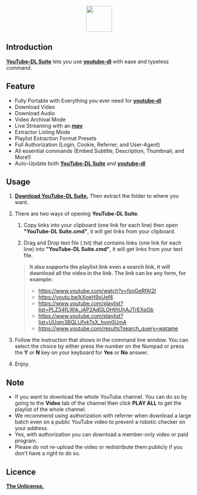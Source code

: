 <p align="center">
  <img height="70" src="https://minormole.github.io/YouTube-DL-Suite/img/logo.png">
</p>

## Introduction

[**YouTube-DL Suite**](https://github.com/MinorMole/YouTube-DL-Suite/releases/latest) lets you use [**youtube-dl**](https://youtube-dl.org) with ease and typeless command.

## Feature

- Fully Portable with Everything you ever need for [**youtube-dl**](https://youtube-dl.org)
- Download Video
- Download Audio
- Video Archival Mode
- Live Streaming with an [**mpv**](https://mpv.io)
- Extractor Listing Mode
- Playlist Extraction Format Presets
- Full Authorization (Login, Cookie, Referrer, and User-Agent)
- All essential commands (Embed Subtitle, Description, Thumbnail, and More!)
- Auto-Update both [**YouTube-DL Suite**](https://github.com/MinorMole/YouTube-DL-Suite/releases/latest) and [**youtube-dl**](https://youtube-dl.org)

## Usage

1. [**Download YouTube-DL Suite.**](https://github.com/MinorMole/YouTube-DL-Suite/releases/latest) Then extract the folder to where you want.

2. There are two ways of opening **YouTube-DL Suite**.
  
    1. Copy links into your clipboard (one link for each line) then open **"YouTube-DL Suite.cmd"**, it will get links from your clipboard.
    
    2. Drag and Drop text file (.txt) that contains links (one link for each line) into **"YouTube-DL Suite.cmd"**, it will get links from your text file.
    
    > **It also supports the playlist link even a search link, it will download all the video in the link. The link can be any form, for example:**
    > - https://www.youtube.com/watch?v=fsnGeRfAI2I
    > - https://youtu.be/kXoeH9xUef4
    > - https://www.youtube.com/playlist?list=PLZ34fLWik_iAP2AdGLOHthUhAJTrEXqGb
    > - https://www.youtube.com/playlist?list=UUqm3BQLlJfvkTsX_hvm0UmA
    > - https://www.youtube.com/results?search_query=watame

3. Follow the instruction that shows in the command line window. You can select the choice by either press the number on the Numpad or press the **Y** or **N** key on your keyboard for **Yes** or **No** answer.

4. Enjoy.

## Note

- If you want to download the whole YouTube channel. You can do so by going to the **Video** tab of the channel then click **PLAY ALL** to get the playlist of the whole channel.
- We recommend using authorization with referrer when download a large batch even on a public YouTube video to prevent a robotic checker on your address.
- Yes, with authorization you can download a member-only video or paid program.
- Please do not re-upload the video or redistribute them publicly if you don't have a right to do so.

## Licence

[**The Unlicense.**](https://github.com/MinorMole/YouTube-DL-Suite/blob/master/LICENSE)
